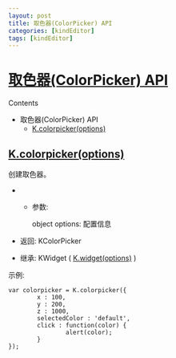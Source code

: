 ```yaml
---
layout: post
title: 取色器(ColorPicker) API
categories: [kindEditor]
tags: [kindEditor]
---
```


# [取色器(ColorPicker) API](http://kindeditor.net/docs/colorpicker.html#id1)

Contents

-   取色器(ColorPicker) API
    -   [K.colorpicker(options)](http://kindeditor.net/docs/colorpicker.html#k-colorpicker-options)



## [K.colorpicker(options)](http://kindeditor.net/docs/colorpicker.html#id2)

创建取色器。

-   -   参数:

        object options: 配置信息

-   返回: KColorPicker

-   继承: KWidget ( [K.widget(options)](http://kindeditor.net/docs/widget.html#k-widget) )

示例:

```
var colorpicker = K.colorpicker({
        x : 100,
        y : 200,
        z : 1000,
        selectedColor : 'default',
        click : function(color) {
                alert(color);
        }
});
```